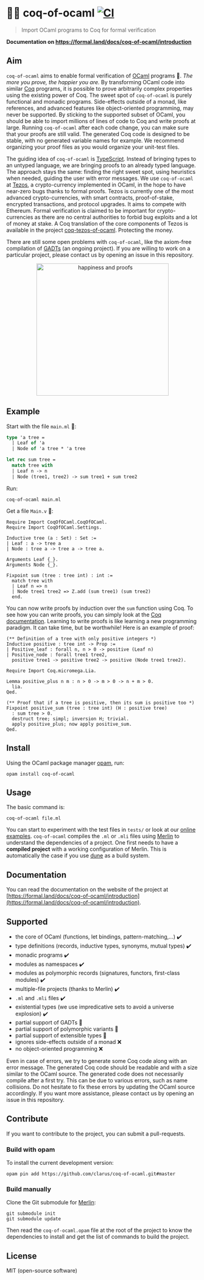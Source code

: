# 🐓🐫 coq-of-ocaml [![CI](https://github.com/clarus/coq-of-ocaml/workflows/CI/badge.svg?branch=master)](https://github.com/clarus/coq-of-ocaml/actions?query=workflow%3ACI)
> Import OCaml programs to Coq for formal verification

**Documentation on https://formal.land/docs/coq-of-ocaml/introduction**

## Aim
`coq-of-ocaml` aims to enable formal verification of [OCaml](https://ocaml.org/) programs&nbsp;🦄. *The more you prove, the happier you are.* By transforming OCaml code into similar [Coq](https://coq.inria.fr/) programs, it is possible to prove arbitrarily complex properties using the existing power of Coq. The sweet spot of `coq-of-ocaml` is purely functional and monadic programs. Side-effects outside of a monad, like references, and advanced features like object-oriented programming, may never be supported. By sticking to the supported subset of OCaml, you should be able to import millions of lines of code to Coq and write proofs at large. Running `coq-of-ocaml` after each code change, you can make sure that your proofs are still valid. The generated Coq code is designed to be stable, with no generated variable names for example. We recommend organizing your proof files as you would organize your unit-test files.

The guiding idea of `coq-of-ocaml` is [TypeScript](https://www.typescriptlang.org/). Instead of bringing types to an untyped language, we are bringing proofs to an already typed language. The approach stays the same: finding the right sweet spot, using heuristics when needed, guiding the user with error messages. We use `coq-of-ocaml` at [Tezos](https://tezos.com/), a crypto-currency implemented in OCaml, in the hope to have near-zero bugs thanks to formal proofs. Tezos is currently one of the most advanced crypto-currencies, with smart contracts, proof-of-stake, encrypted transactions, and protocol upgrades. It aims to compete with Ethereum. Formal verification is claimed to be important for crypto-currencies as there are no central authorities to forbid bug exploits and a lot of money at stake. A Coq translation of the core components of Tezos is available in the project [coq-tezos-of-ocaml](https://gitlab.com/nomadic-labs/coq-tezos-of-ocaml). Protecting the money.

There are still some open problems with `coq-of-ocaml`, like the axiom-free compilation of [GADTs](https://blog.janestreet.com/why-gadts-matter-for-performance/) (an ongoing project). If you are willing to work on a particular project, please contact us by opening an issue in this repository.

<p align="center">
  <img alt="happiness and proofs" width="347" height="auto" src="https://raw.githubusercontent.com/clarus/coq-of-ocaml/master/doc/proofs_happiness.png" />
</p>

## Example
Start with the file `main.ml`&nbsp;🐫:
```ocaml
type 'a tree =
  | Leaf of 'a
  | Node of 'a tree * 'a tree

let rec sum tree =
  match tree with
  | Leaf n -> n
  | Node (tree1, tree2) -> sum tree1 + sum tree2
```
Run:
```
coq-of-ocaml main.ml
```
Get a file `Main.v`&nbsp;🦄:
```coq
Require Import CoqOfOCaml.CoqOfOCaml.
Require Import CoqOfOCaml.Settings.

Inductive tree (a : Set) : Set :=
| Leaf : a -> tree a
| Node : tree a -> tree a -> tree a.

Arguments Leaf {_}.
Arguments Node {_}.

Fixpoint sum (tree : tree int) : int :=
  match tree with
  | Leaf n => n
  | Node tree1 tree2 => Z.add (sum tree1) (sum tree2)
  end.
```
You can now write proofs by induction over the `sum` function using Coq. To see how you can write proofs, you can simply look at the [Coq documentation](https://coq.inria.fr/documentation). Learning to write proofs is like learning a new programming paradigm. It can take time, but be worthwhile! Here is an example of proof:
```coq
(** Definition of a tree with only positive integers *)
Inductive positive : tree int -> Prop :=
| Positive_leaf : forall n, n > 0 -> positive (Leaf n)
| Positive_node : forall tree1 tree2,
  positive tree1 -> positive tree2 -> positive (Node tree1 tree2).

Require Import Coq.micromega.Lia.

Lemma positive_plus n m : n > 0 -> m > 0 -> n + m > 0.
  lia.
Qed.

(** Proof that if a tree is positive, then its sum is positive too *)
Fixpoint positive_sum (tree : tree int) (H : positive tree)
  : sum tree > 0.
  destruct tree; simpl; inversion H; trivial.
  apply positive_plus; now apply positive_sum.
Qed.
```

## Install
Using the OCaml package manager [opam](https://opam.ocaml.org/), run:
```
opam install coq-of-ocaml
```

## Usage
The basic command is:
```
coq-of-ocaml file.ml
```
You can start to experiment with the test files in `tests/` or look at our [online examples](https://foobar-land.github.io/coq-of-ocaml/examples/). `coq-of-ocaml` compiles the `.ml` or `.mli` files using [Merlin](https://github.com/ocaml/merlin) to understand the dependencies of a project. One first needs to have a **compiled project** with a working configuration of Merlin. This is automatically the case if you use [dune](https://dune.build/) as a build system.

## Documentation
You can read the documentation on the website of the project at [https://formal.land/docs/coq-of-ocaml/introduction](https://formal.land/docs/coq-of-ocaml/introduction).

## Supported
* the core of OCaml (functions, let bindings, pattern-matching,...) ✔️
* type definitions (records, inductive types, synonyms, mutual types) ✔️
* monadic programs ✔️
* modules as namespaces ✔️
* modules as polymorphic records (signatures, functors, first-class modules) ✔️
* multiple-file projects (thanks to Merlin) ✔️
* `.ml` and `.mli` files ✔️
* existential types (we use impredicative sets to avoid a universe explosion) ✔️
* partial support of GADTs 🌊
* partial support of polymorphic variants 🌊
* partial support of extensible types 🌊
* ignores side-effects outside of a monad ❌
* no object-oriented programming ❌

Even in case of errors, we try to generate some Coq code along with an error message. The generated Coq code should be readable and with a size similar to the OCaml source. The generated code does not necessarily compile after a first try. This can be due to various errors, such as name collisions. Do not hesitate to fix these errors by updating the OCaml source accordingly. If you want more assistance, please contact us by opening an issue in this repository.

## Contribute
If you want to contribute to the project, you can submit a pull-requests.

### Build with opam
To install the current development version:
```
opam pin add https://github.com/clarus/coq-of-ocaml.git#master
```

### Build manually
Clone the Git submodule for [Merlin](https://github.com/ocaml/merlin):
```
git submodule init
git submodule update
```
Then read the `coq-of-ocaml.opam` file at the root of the project to know the dependencies to install and get the list of commands to build the project.

## License
MIT (open-source software)
